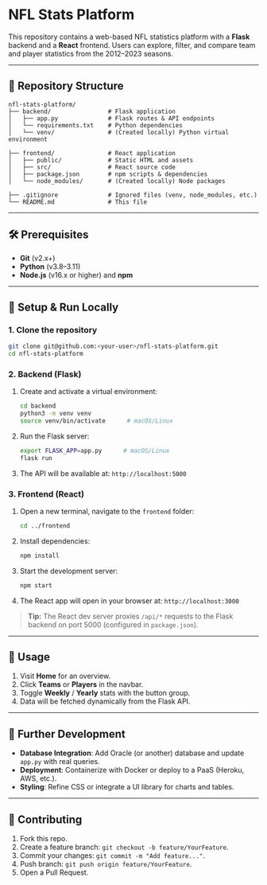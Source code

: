 # NFL Stats Platform

This repository contains a web-based NFL statistics platform with a **Flask** backend and a **React** frontend. Users can explore, filter, and compare team and player statistics from the 2012–2023 seasons.

---

## 📂 Repository Structure

```text
nfl-stats-platform/
├── backend/                # Flask application
│   ├── app.py              # Flask routes & API endpoints
│   └── requirements.txt    # Python dependencies
│   └── venv/               # (Created locally) Python virtual environment

├── frontend/               # React application
│   ├── public/             # Static HTML and assets
│   ├── src/                # React source code
│   ├── package.json        # npm scripts & dependencies
│   └── node_modules/       # (Created locally) Node packages

├── .gitignore              # Ignored files (venv, node_modules, etc.)
└── README.md               # This file
```

---

## 🛠 Prerequisites

- **Git** (v2.x+)
- **Python** (v3.8–3.11)
- **Node.js** (v16.x or higher) and **npm**

---

## 🚀 Setup & Run Locally

### 1. Clone the repository

```bash
git clone git@github.com:<your-user>/nfl-stats-platform.git
cd nfl-stats-platform
```

### 2. Backend (Flask)

1. Create and activate a virtual environment:
   ```bash
   cd backend
   python3 -m venv venv
   source venv/bin/activate      # macOS/Linux
   ```
2. Run the Flask server:
   ```bash
   export FLASK_APP=app.py      # macOS/Linux
   flask run
   ```
3. The API will be available at: `http://localhost:5000`

### 3. Frontend (React)

1. Open a new terminal, navigate to the `frontend` folder:
   ```bash
   cd ../frontend
   ```
2. Install dependencies:
   ```bash
   npm install
   ```
3. Start the development server:
   ```bash
   npm start
   ```
4. The React app will open in your browser at: `http://localhost:3000`

> **Tip:** The React dev server proxies `/api/*` requests to the Flask backend on port 5000 (configured in `package.json`).

---

## 📝 Usage

1. Visit **Home** for an overview.
2. Click **Teams** or **Players** in the navbar.
3. Toggle **Weekly** / **Yearly** stats with the button group.
4. Data will be fetched dynamically from the Flask API.

---

## 📖 Further Development

- **Database Integration**: Add Oracle (or another) database and update `app.py` with real queries.
- **Deployment**: Containerize with Docker or deploy to a PaaS (Heroku, AWS, etc.).
- **Styling**: Refine CSS or integrate a UI library for charts and tables.

---

## 🤝 Contributing

1. Fork this repo.
2. Create a feature branch: `git checkout -b feature/YourFeature`.
3. Commit your changes: `git commit -m "Add feature..."`.
4. Push branch: `git push origin feature/YourFeature`.
5. Open a Pull Request.
